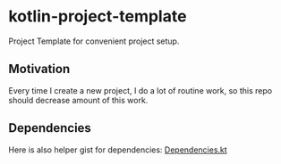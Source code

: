 # kotlin-project-template
Project Template for convenient project setup.

## Motivation
Every time I create a new project, I do a lot of routine work, so this repo should decrease amount of this work.

## Dependencies
Here is also helper gist for dependencies: [Dependencies.kt](https://gist.github.com/y9san9/3e993a8f6f69c17f0a56b8e097d99769#file-dependencies-kt)
